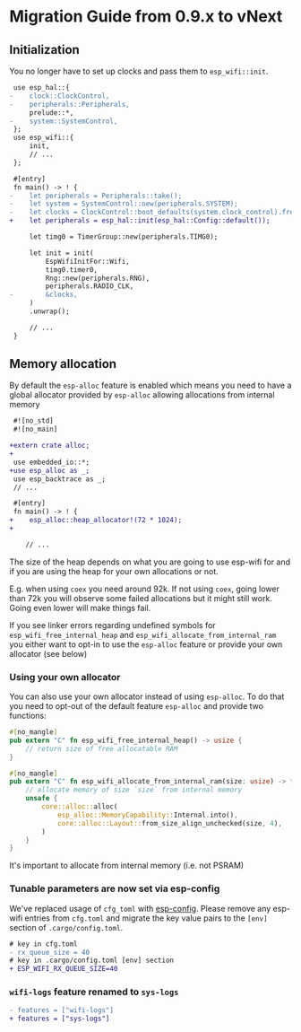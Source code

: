 # Migration Guide from 0.9.x to vNext

## Initialization

You no longer have to set up clocks and pass them to `esp_wifi::init`.

```diff
 use esp_hal::{
-    clock::ClockControl,
-    peripherals::Peripherals,
     prelude::*,
-    system::SystemControl,
 };
 use esp_wifi::{
     init,
     // ...
 };

 #[entry]
 fn main() -> ! {
-    let peripherals = Peripherals::take();
-    let system = SystemControl::new(peripherals.SYSTEM);
-    let clocks = ClockControl::boot_defaults(system.clock_control).freeze();
+    let peripherals = esp_hal::init(esp_hal::Config::default());

     let timg0 = TimerGroup::new(peripherals.TIMG0);

     let init = init(
         EspWifiInitFor::Wifi,
         timg0.timer0,
         Rng::new(peripherals.RNG),
         peripherals.RADIO_CLK,
-        &clocks,
     )
     .unwrap();

     // ...
 }
```

## Memory allocation

By default the `esp-alloc` feature is enabled which means you need to have a global allocator provided by `esp-alloc` allowing allocations from internal memory

```diff
 #![no_std]
 #![no_main]

+extern crate alloc;
+
 use embedded_io::*;
+use esp_alloc as _;
 use esp_backtrace as _;
 // ...

 #[entry]
 fn main() -> ! {
+    esp_alloc::heap_allocator!(72 * 1024);
+

    // ...
```

The size of the heap depends on what you are going to use esp-wifi for and if you are using the heap for your own allocations or not.

E.g. when using `coex` you need around 92k. If not using `coex`, going lower than 72k you will observe some failed allocations but it might still work. Going even lower will make things fail.

If you see linker errors regarding undefined symbols for `esp_wifi_free_internal_heap` and `esp_wifi_allocate_from_internal_ram` you either want to opt-in to use the `esp-alloc` feature
or provide your own allocator (see below)

### Using your own allocator

You can also use your own allocator instead of using `esp-alloc`. To do that you need to opt-out of the default feature `esp-alloc` and provide two functions:

```rust
#[no_mangle]
pub extern "C" fn esp_wifi_free_internal_heap() -> usize {
    // return size of free allocatable RAM
}

#[no_mangle]
pub extern "C" fn esp_wifi_allocate_from_internal_ram(size: usize) -> *mut u8 {
    // allocate memory of size `size` from internal memory
    unsafe {
        core::alloc::alloc(
            esp_alloc::MemoryCapability::Internal.into(),
            core::alloc::Layout::from_size_align_unchecked(size, 4),
        )
    }
}
```

It's important to allocate from internal memory (i.e. not PSRAM)

### Tunable parameters are now set via esp-config

We've replaced usage of `cfg_toml` with [esp-config](https://docs.rs/esp-config). Please remove any esp-wifi entries from `cfg.toml` and migrate the key value pairs to the `[env]` section of `.cargo/config.toml`.

```diff
# key in cfg.toml
- rx_queue_size = 40
# key in .cargo/config.toml [env] section
+ ESP_WIFI_RX_QUEUE_SIZE=40
```

### `wifi-logs` feature renamed to `sys-logs`

```diff
- features = ["wifi-logs"]
+ features = ["sys-logs"]
```
